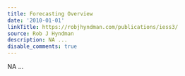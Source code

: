 ```yaml
---
title: Forecasting Overview
date: '2010-01-01'
linkTitle: https://robjhyndman.com/publications/iess3/
source: Rob J Hyndman
description: NA ...
disable_comments: true
---
```

NA ...